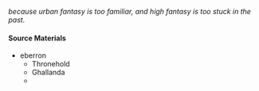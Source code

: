 *because urban fantasy is too familiar, and high fantasy is too stuck in the past.*



#### Source Materials 
- eberron
	- Thronehold
	- Ghallanda
	- 